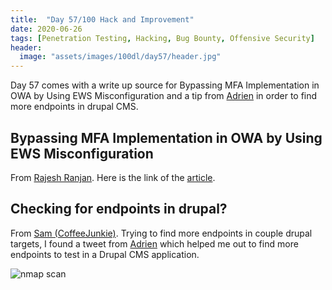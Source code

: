 ```yaml
---
title:  "Day 57/100 Hack and Improvement"
date: 2020-06-26
tags: [Penetration Testing, Hacking, Bug Bounty, Offensive Security]
header: 
  image: "assets/images/100dl/day57/header.jpg"
---
```

Day 57 comes with a write up source for Bypassing MFA Implementation in OWA by Using EWS Misconfiguration and a tip from [Adrien](https://twitter.com/adrien_jeanneau) in order to find more endpoints in drupal CMS. 

## Bypassing MFA Implementation in OWA by Using EWS Misconfiguration

From [Rajesh Ranjan](https://twitter.com/eh_rajesh). Here is the link of the [article](https://medium.com/bugbountywriteup/from-recon-to-bypassing-mfa-implementation-in-owa-by-using-ews-misconfiguration-b6a3518b0a63).

## Checking for endpoints in drupal?

From [Sam (CoffeeJunkie)](https://twitter.com/coffeejunkiee_). Trying to find more endpoints in couple drupal targets, I found a tweet from [Adrien](https://twitter.com/adrien_jeanneau) which helped me out to find more endpoints to test in a Drupal CMS application. 

<img src="{{ site.url }}{{ site.baseurl }}/assets/images/100dl/day57/drupal.png" alt="nmap scan">


